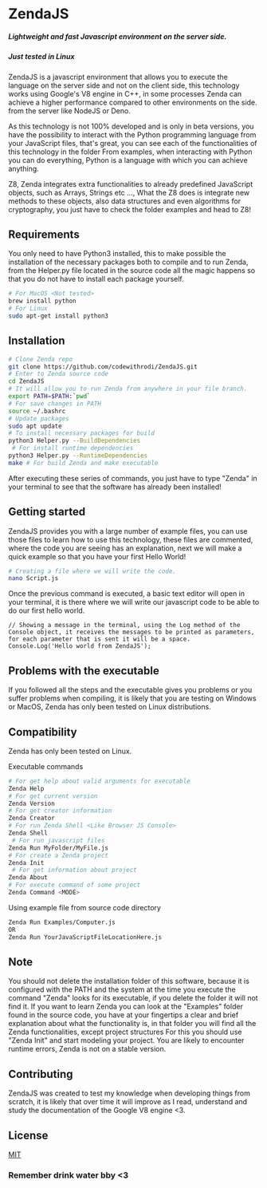 # ZendaJS
##### Lightweight and fast Javascript environment on the server side.
##### Just tested in Linux
ZendaJS is a javascript environment that allows you to execute the language on the server side and not on the client side, this technology works using Google's V8 engine in C++, in some processes Zenda can achieve a higher performance compared to other environments on the side. from the server like NodeJS or Deno.

As this technology is not 100% developed and is only in beta versions, you have the possibility to interact with the Python programming language from your JavaScript files, that's great, you can see each of the functionalities of this technology in the folder From examples, when interacting with Python you can do everything, Python is a language with which you can achieve anything.

Z8, Zenda integrates extra functionalities to already predefined JavaScript objects, such as Arrays, Strings etc ..., What the Z8 does is integrate new methods to these objects, also data structures and even algorithms for cryptography, you just have to check the folder examples and head to Z8!

## Requirements
You only need to have Python3 installed, this to make possible the installation of the necessary packages both to compile and to run Zenda, from the Helper.py file located in the source code all the magic happens so that you do not have to install each package yourself.

```bash
# For MacOS <Not tested>
brew install python
# For Linux
sudo apt-get install python3
```

## Installation

```bash
# Clone Zenda repo
git clone https://github.com/codewithrodi/ZendaJS.git
# Enter to Zenda source code
cd ZendaJS 
# It will allow you to run Zenda from anywhere in your file branch.
export PATH=$PATH:`pwd` 
# For save changes in PATH
source ~/.bashrc 
# Update packages
sudo apt update
# To install necessary packages for build
python3 Helper.py --BuildDependencies 
 # For install runtime dependencies
python3 Helper.py --RuntimeDependencies
make # For build Zenda and make executable
```
After executing these series of commands, you just have to type "Zenda" in your terminal to see that the software has already been installed!

## Getting started
ZendaJS provides you with a large number of example files, you can use those files to learn how to use this technology, these files are commented, where the code you are seeing has an explanation, next we will make a quick example so that you have your first Hello World!
```bash
# Creating a file where we will write the code.
nano Script.js
```
Once the previous command is executed, a basic text editor will open in your terminal, it is there where we will write our javascript code to be able to do our first hello world.
```JS
// Showing a message in the terminal, using the Log method of the Console object, it receives the messages to be printed as parameters, for each parameter that is sent it will be a space.
Console.Log('Hello world from ZendaJS');
```
## Problems with the executable
If you followed all the steps and the executable gives you problems or you suffer problems when compiling, it is likely that you are testing on Windows or MacOS, Zenda has only been tested on Linux distributions.

## Compatibility
Zenda has only been tested on Linux.

Executable commands
```bash
# For get help about valid arguments for executable
Zenda Help 
# For get current version
Zenda Version 
# For get creator information
Zenda Creator 
# For run Zenda Shell <Like Browser JS Console>
Zenda Shell 
 # For run javascript files
Zenda Run MyFolder/MyFile.js
# For create a Zenda project
Zenda Init 
 # For get information about project
Zenda About
# For execute command of some project
Zenda Command <MODE> 
```
Using example file from source code directory
```bash
Zenda Run Examples/Computer.js
OR
Zenda Run YourJavaScriptFileLocationHere.js
```
## Note
You should not delete the installation folder of this software, because it is configured with the PATH and the system at the time you execute the command "Zenda" looks for its executable, if you delete the folder it will not find it.
If you want to learn Zenda you can look at the "Examples" folder found in the source code, you have at your fingertips a clear and brief explanation about what the functionality is, in that folder you will find all the Zenda functionalities, except project structures For this you should use "Zenda Init" and start modeling your project.
You are likely to encounter runtime errors, Zenda is not on a stable version.

## Contributing
ZendaJS was created to test my knowledge when developing things from scratch, it is likely that over time it will improve as I read, understand and study the documentation of the Google V8 engine <3.

## License
[MIT](https://choosealicense.com/licenses/mit/)

### Remember drink water bby <3
